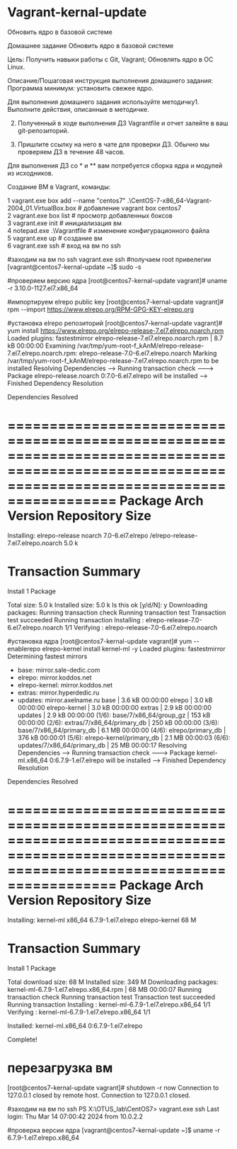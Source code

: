 # Vagrant-kernal-update
 Обновить ядро в базовой системе

Домашнее задание
Обновить ядро в базовой системе

Цель:
Получить навыки работы с Git, Vagrant;
Обновлять ядро в ОС Linux.


Описание/Пошаговая инструкция выполнения домашнего задания:
Программа минимум: установить свежее ядро.


Для выполнения домашнего задания используйте методичку1. Выполните действия, описанные в методичке.

2. Полученный в ходе выполнения ДЗ Vagrantfile и отчет залейте в ваш git-репозиторий.

3. Пришлите ссылку на него в чате для проверки ДЗ. Обычно мы проверяем ДЗ в течение 48 часов.

Для выполнения ДЗ со * и ** вам потребуется сборка ядра и модулей из исходников.


Создание ВМ в Vagrant, команды:
                                                                                                                                                                                                                                                    
  1 vagrant.exe box add --name "centos7" .\CentOS-7-x86_64-Vagrant-2004_01.VirtualBox.box       # добавление vagrant box centos7                                             
  2 vagrant.exe box list                                                                        # просмотр добавленных боксов                                           
  3 vagrant.exe init                                                                            # инициализация вм                                             
  4 notepad.exe .\Vagrantfile                                                                   # изменение конфигурационного файла                                             
  5 vagrant.exe up																				# создание вм   
  6 vagrant.exe ssh																				# вход на вм по ssh
                                 
#заходим на вм по ssh
vagrant.exe ssh
#получаем root привелегии
[vagrant@centos7-kernal-update ~]$ sudo -s

#проверяем версию ядра
[root@centos7-kernal-update vagrant]# uname -r 
3.10.0-1127.el7.x86_64

#импортируем elrepo public key
[root@centos7-kernal-update vagrant]# rpm --import https://www.elrepo.org/RPM-GPG-KEY-elrepo.org 

#установка elrepo репозиторий
[root@centos7-kernal-update vagrant]# yum install https://www.elrepo.org/elrepo-release-7.el7.elrepo.noarch.rpm 
Loaded plugins: fastestmirror
elrepo-release-7.el7.elrepo.noarch.rpm                                                                                  | 8.7 kB  00:00:00
Examining /var/tmp/yum-root-f_kAnM/elrepo-release-7.el7.elrepo.noarch.rpm: elrepo-release-7.0-6.el7.elrepo.noarch
Marking /var/tmp/yum-root-f_kAnM/elrepo-release-7.el7.elrepo.noarch.rpm to be installed
Resolving Dependencies
--> Running transaction check
---> Package elrepo-release.noarch 0:7.0-6.el7.elrepo will be installed
--> Finished Dependency Resolution

Dependencies Resolved

===============================================================================================================================================
 Package                       Arch                  Version                          Repository                                          Size
===============================================================================================================================================
Installing:
 elrepo-release                noarch                7.0-6.el7.elrepo                 /elrepo-release-7.el7.elrepo.noarch                5.0 k

Transaction Summary
===============================================================================================================================================
Install  1 Package

Total size: 5.0 k
Installed size: 5.0 k
Is this ok [y/d/N]: y
Downloading packages:
Running transaction check
Running transaction test
Transaction test succeeded
Running transaction
  Installing : elrepo-release-7.0-6.el7.elrepo.noarch                                                                                      1/1
  Verifying  : elrepo-release-7.0-6.el7.elrepo.noarch

#установка ядра
[root@centos7-kernal-update vagrant]# yum --enablerepo elrepo-kernel install kernel-ml -y
Loaded plugins: fastestmirror
Determining fastest mirrors
 * base: mirror.sale-dedic.com
 * elrepo: mirror.koddos.net
 * elrepo-kernel: mirror.koddos.net
 * extras: mirror.hyperdedic.ru
 * updates: mirror.axelname.ru
base                                                                                                                    | 3.6 kB  00:00:00
elrepo                                                                                                                  | 3.0 kB  00:00:00
elrepo-kernel                                                                                                           | 3.0 kB  00:00:00
extras                                                                                                                  | 2.9 kB  00:00:00
updates                                                                                                                 | 2.9 kB  00:00:00
(1/6): base/7/x86_64/group_gz                                                                                           | 153 kB  00:00:00
(2/6): extras/7/x86_64/primary_db                                                                                       | 250 kB  00:00:00
(3/6): base/7/x86_64/primary_db                                                                                         | 6.1 MB  00:00:00
(4/6): elrepo/primary_db                                                                                                | 376 kB  00:00:01
(5/6): elrepo-kernel/primary_db                                                                                         | 2.1 MB  00:00:03
(6/6): updates/7/x86_64/primary_db                                                                                      |  25 MB  00:00:17
Resolving Dependencies
--> Running transaction check
---> Package kernel-ml.x86_64 0:6.7.9-1.el7.elrepo will be installed
--> Finished Dependency Resolution

Dependencies Resolved

===============================================================================================================================================
 Package                        Arch                        Version                                   Repository                          Size
===============================================================================================================================================
Installing:
 kernel-ml                      x86_64                      6.7.9-1.el7.elrepo                        elrepo-kernel                       68 M

Transaction Summary
===============================================================================================================================================
Install  1 Package

Total download size: 68 M
Installed size: 349 M
Downloading packages:
kernel-ml-6.7.9-1.el7.elrepo.x86_64.rpm                                                                                 |  68 MB  00:00:07
Running transaction check
Running transaction test
Transaction test succeeded
Running transaction
  Installing : kernel-ml-6.7.9-1.el7.elrepo.x86_64                                                                                         1/1
  Verifying  : kernel-ml-6.7.9-1.el7.elrepo.x86_64                                                                                         1/1

Installed:
  kernel-ml.x86_64 0:6.7.9-1.el7.elrepo

Complete!

# перезагрузка вм
[root@centos7-kernal-update vagrant]# shutdown -r now
Connection to 127.0.0.1 closed by remote host.
Connection to 127.0.0.1 closed.

#заходим на вм по ssh
PS X:\OTUS_lab\CentOS7> vagrant.exe ssh
Last login: Thu Mar 14 07:00:42 2024 from 10.0.2.2

#проверка версии ядра
[vagrant@centos7-kernal-update ~]$ uname -r
6.7.9-1.el7.elrepo.x86_64